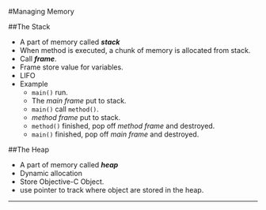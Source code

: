 #Managing Memory

##The Stack
- A part of memory called **_stack_**
- When method is executed, a chunk of memory is allocated from stack.
- Call **_frame_**.
- Frame store value for variables.
- LIFO
- Example
    * `main()` run.
    * The *main frame* put to stack.
    * `main()` call `method()`.
    * *method frame* put to stack.
    * `method()` finished, pop off *method frame* and destroyed.
    * `main()` finished, pop off *main frame* and destroyed.


##The Heap
- A part of memory called **_heap_**
- Dynamic allocation
- Store Objective-C Object.
- use pointer to track where object are stored in the heap.

---
